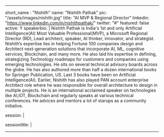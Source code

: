 ---

short_name : "Nishith"
name: "Nishith Pathak"
pic: "/assets/images/nishith.jpg"
title: "AI MVP & Regional Director"
linkedin: "https://www.linkedin.com/in/nishithpathak/"
twitter: "#"
featured: false
active: Y
speakerbio: |
    Nishith Pathak is India's 1st and only Artificial Intelligence(AI) Most Valuable Professional(MVP), a Microsoft Regional Director (RD), Lead architect, speaker, AI thinker, innovator, and strategist. Nishith’s expertise lies in helping Fortune 100 companies design and Architect next-generation solutions that incorporate AI, ML, cognitive services, Blockchain, and many more. He also laid his expertise in defining, strategizing Technology roadmaps for customers and companies using emerging technologies. He sits on several technical advisory boards across the globe. He has also authored more than half a dozen international books for Springer Publication, US. Last 3 books have been on Artificial Intelligence(AI). Earlier, Nishith has also played PAN account enterprise Architect role where he was responsible for overall architecture to design in multiple projects. He is an international acclaimed speaker on technologies like AI,IOT, Blockchain and regularly speaks at various technical conferences. He advices and mentors a lot of starups as a community initiative.
    
session: |
    
sessiontitle: |
    
---
